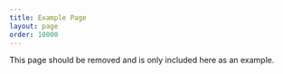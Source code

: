 ```yaml
---
title: Example Page
layout: page
order: 10000
---
```


This page should be removed and is only included here as an example.